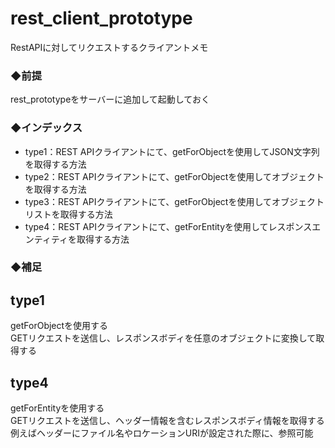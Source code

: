 # rest_client_prototype
RestAPIに対してリクエストするクライアントメモ

### ◆前提  
rest_prototypeをサーバーに追加して起動しておく
 
 
### ◆インデックス
 - type1：REST APIクライアントにて、getForObjectを使用してJSON文字列を取得する方法  
 - type2：REST APIクライアントにて、getForObjectを使用してオブジェクトを取得する方法 
 - type3：REST APIクライアントにて、getForObjectを使用してオブジェクトリストを取得する方法  
 - type4：REST APIクライアントにて、getForEntityを使用してレスポンスエンティティを取得する方法

  
### ◆補足  
## type1  
getForObjectを使用する  
GETリクエストを送信し、レスポンスボディを任意のオブジェクトに変換して取得する

## type4  
getForEntityを使用する  
GETリクエストを送信し、ヘッダー情報を含むレスポンスボディ情報を取得する  
例えばヘッダーにファイル名やロケーションURIが設定された際に、参照可能  


